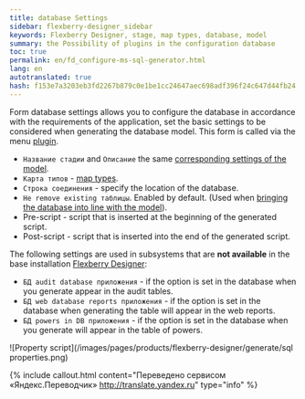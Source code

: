 ```yaml
--- 
title: database Settings 
sidebar: flexberry-designer_sidebar 
keywords: Flexberry Designer, stage, map types, database, model 
summary: the Possibility of plugins in the configuration database 
toc: true 
permalink: en/fd_configure-ms-sql-generator.html 
lang: en 
autotranslated: true 
hash: f153e7a3203eb3fd2267b879c0e1be1cc24647aec698adf396f24c647d44fb24 
--- 
```


Form database settings allows you to configure the database in accordance with the requirements of the application, set the basic settings to be considered when generating the database model. This form is called via the menu [plugin](fo_orm-case-plugin.html). 

* `Название стадии` and `Описание` the same [corresponding settings of the model](fd_project-customization.html). 
* `Карта типов` - [map types](fd_types-map.html). 
* `Строка соединения` - specify the location of the database. 
* `Не remove existing таблицы`. Enabled by default. (Used when [bringing the database into line with the model](fd_matching-db.html)). 
* Pre-script - script that is inserted at the beginning of the generated script. 
* Post-script - script that is inserted into the end of the generated script. 

The following settings are used in subsystems that are __not available__ in the base installation [Flexberry Designer](fd_flexberry-designer.html): 

* `БД audit database приложения` - if the option is set in the database when you generate appear in the audit tables. 
* `БД web database reports приложения` - if the option is set in the database when generating the table will appear in the web reports. 
* `БД powers in DB приложения` - if the option is set in the database when you generate will appear in the table of powers. 

![Property script](/images/pages/products/flexberry-designer/generate/sql properties.png) 



{% include callout.html content="Переведено сервисом «Яндекс.Переводчик» <http://translate.yandex.ru>" type="info" %}